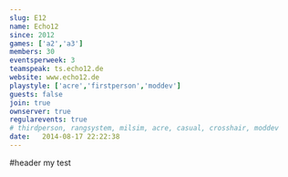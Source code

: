 ```yaml
---
slug: E12
name: Echo12
since: 2012
games: ['a2','a3']
members: 30
eventsperweek: 3
teamspeak: ts.echo12.de
website: www.echo12.de
playstyle: ['acre','firstperson','moddev']
guests: false
join: true
ownserver: true
regularevents: true
# thirdperson, rangsystem, milsim, acre, casual, crosshair, moddev
date:   2014-08-17 22:22:38
---
```


#header
my test